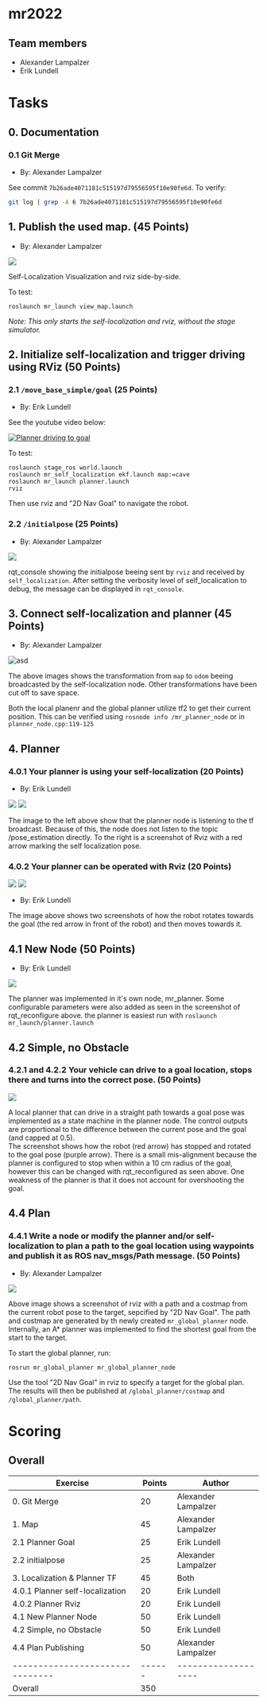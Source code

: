 # mr2022

## Team members
* Alexander Lampalzer
* Erik Lundell

# Tasks

## 0. Documentation

### 0.1 Git Merge

* By: Alexander Lampalzer

See commit `7b26ade4071181c515197d79556595f10e90fe6d`. To verify:

```sh
git log | grep -A 6 7b26ade4071181c515197d79556595f10e90fe6d
```

## 1. Publish the used map. (45 Points)
* By: Alexander Lampalzer

![](docs/map-publish.png)

Self-Localization Visualization and rviz side-by-side.

To test:
```
roslaunch mr_launch view_map.launch
```

*Note: This only starts the self-localization and rviz, without the stage simulator.*

## 2. Initialize self-localization and trigger driving using RViz (50 Points)

### 2.1 `/move_base_simple/goal` (25 Points)

* By: Erik Lundell

See the youtube video below:

[![Planner driving to goal](http://img.youtube.com/vi/ociiIXVt_bI/0.jpg)](https://youtu.be/ociiIXVt_bI "Planner driving to goal")

To test:

```
roslaunch stage_ros world.launch
roslaunch mr_self_localization ekf.launch map:=cave
roslaunch mr_launch planner.launch
rviz
```

Then use rviz and "2D Nav Goal" to navigate the robot.

### 2.2 `/initialpose` (25 Points)

* By: Alexander Lampalzer

![](docs/initialpose.png)

rqt_console showing the initialpose beeing sent by `rviz` and received by `self_localization`. After setting the verbosity level of self_localication to debug, the message can be displayed in `rqt_console`.

## 3. Connect self-localization and planner (45 Points)

* By: Alexander Lampalzer

![asd](docs/odom.png)

The above images shows the transformation from `map` to `odom` beeing broadcasted by the self-localization node. Other transformations have been cut off to save space.

Both the local planenr and the global planner utilize tf2 to get their current position. This can be verified using `rosnode info /mr_planner_node` or in `planner_node.cpp:119-125`

## 4. Planner

### 4.0.1 Your planner is using your self-localization (20 Points)

* By: Erik Lundell

![](docs/1.2.png) ![](docs/1.1.png)

The image to the left above show that the planner node is listening to the tf broadcast. Because of this, the node does not listen to the topic /pose_estimation directly. To the right is a screenshot of Rviz with a red arrow marking the self localization pose.

### 4.0.2 Your planner can be operated with Rviz (20 Points)

![](docs/2.1.png) ![](docs/2.2.png)

* By: Erik Lundell

The image above shows two screenshots of how the robot rotates towards the goal (the red arrow in front of the robot) and then moves towards it.

## 4.1 New Node (50 Points)

* By: Erik Lundell
  
![](docs/3.png)

The planner was implemented in it's own node, mr_planner. Some configurable parameters were also added as seen in the screenshot of rqt_reconfigure above. the planner is easiest run with `roslaunch mr_launch/planner.launch`

## 4.2 Simple, no Obstacle

### 4.2.1 and 4.2.2 Your vehicle can drive to a goal location, stops there and turns into the correct pose. (50 Points)

![](docs/4.png)

A local planner that can drive in a straight path towards a goal pose was implemented as a state machine in the planner node. The control outputs are proportional to the difference between the current pose and the goal (and capped at 0.5).  
The screenshot shows how the robot (red arrow) has stopped and rotated to the goal pose (purple arrow). There is a small mis-alignment because the planner is configured to stop when within a 10 cm radius of the goal, however this can be changed with rqt_reconfigured as seen above. One weakness of the planner is that it does not account for overshooting the goal.

## 4.4 Plan

### 4.4.1 Write a node or modify the planner and/or self-localization to plan a path to the goal location using waypoints and publish it as ROS nav_msgs/Path message. (50 Points)

* By: Alexander Lampalzer

![](docs/global_planner.png)

Above image shows a screenshot of rviz with a path and a costmap from the current robot pose to the target, sepcified by "2D Nav Goal". The path and costmap are generated by th newly created `mr_global_planner` node. Internally, an A* planner was implemented to find the shortest goal from the start to the target.

To start the global planner, run:

```
rosrun mr_global_planner mr_global_planner_node
```

Use the tool "2D Nav Goal" in rviz to specify a target for the global plan. The results will then be published at `/global_planner/costmap` and `/global_planner/path`.

# Scoring

## Overall

| Exercise                        | Points | Author              |
| ------------------------------- | ------ | ------------------- |
| 0. Git Merge                    | 20     | Alexander Lampalzer |
| 1. Map                          | 45     | Alexander Lampalzer |
| 2.1 Planner Goal                | 25     | Erik Lundell        |
| 2.2 initialpose                 | 25     | Alexander Lampalzer |
| 3. Localization & Planner TF    | 45     | Both                |
| 4.0.1 Planner self-localization | 20     | Erik Lundell        |
| 4.0.2 Planner Rviz              | 20     | Erik Lundell        |
| 4.1 New Planner Node            | 50     | Erik Lundell        |
| 4.2 Simple, no Obstacle         | 50     | Erik Lundell        |
| 4.4 Plan Publishing             | 50     | Alexander Lampalzer |
| ------------------------------- | ------ | ------------------- |
| Overall                         | 350    |                     |
